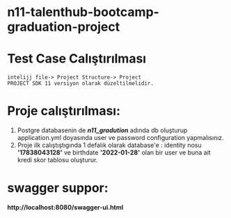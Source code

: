 # n11-talenthub-bootcamp-graduation-project

# Test Case Calıştırılması
    intelijj file-> Project Structure-> Project
    PROJECT SDK 11 versiyon olarak düzeltilmelidir.

# Proje calıştırılması:
1. Postgre databasenin de ***n11_gradution*** adında db oluşturup application.yml doyasında user ve password configuration yapmalısınız.
2. Proje ilk calıştıştıgında 1 defalık olarak database'e : identity nosu **'17838043128'** ve birthdate **'2022-01-28'** olan bir user ve buna ait kredi skor tablosu oluşturur.

# swagger suppor:
**http://localhost:8080/swagger-ui.html**


